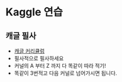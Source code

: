 # Kaggle 연습

## 캐글 필사
- [캐글 커리큘럼](https://kaggle-kr.tistory.com/32)
- 필사적으로 필사하세요
- 커널의 A 부터 Z 까지 다 똑같이 따라 적기!
- 똑같이 3번적고 다음 커널로 넘어가시면 됩니다.